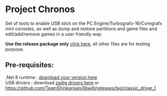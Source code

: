 # Project Chronos
Set of tools to enable USB stick on the PC Engine/Turbografx-16/Coregrafx mini consoles, as well as dump and restore partitions and game files and edit/add/remove games in a user friendly way.  
  
**Use the release package only**  [click here](https://github.com/Zorglub51/PCE-mini-USB-hack/releases), all other files are for testing purpose.

## Pre-requisites:

.Net 8 runtime : [download your version here](https://dotnet.microsoft.com/en-us/download/dotnet/8.0)  
USB drivers : download [zadig drivers here](https://zadig.akeo.ie/)  or https://github.com/TeamShinkansen/libwdi/releases/tag/classic_driver_1
